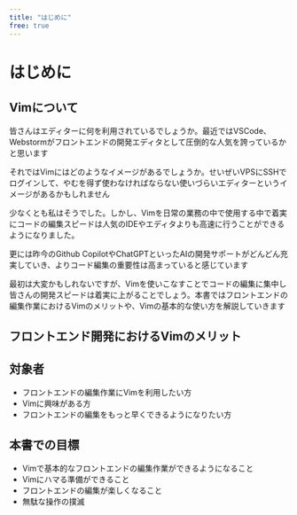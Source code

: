 ```yaml
---
title: "はじめに"
free: true
---
```


# はじめに

## Vimについて

皆さんはエディターに何を利用されているでしょうか。最近ではVSCode、Webstormがフロントエンドの開発エディタとして圧倒的な人気を誇っているかと思います

それではVimにはどのようなイメージがあるでしょうか。せいぜいVPSにSSHでログインして、やむを得ず使わなければならない使いづらいエディターというイメージがあるかもしれません

少なくとも私はそうでした。しかし、Vimを日常の業務の中で使用する中で着実にコードの編集スピードは人気のIDEやエディタよりも高速に行うことができるようになりました。

更には昨今のGithub CopilotやChatGPTといったAIの開発サポートがどんどん充実していき、よりコード編集の重要性は高まっていると感じています

最初は大変かもしれないですが、Vimを使いこなすことでコードの編集に集中し皆さんの開発スピードは着実に上がることでしょう。本書ではフロントエンドの編集作業におけるVimのメリットや、Vimの基本的な使い方を解説していきます

## フロントエンド開発におけるVimのメリット

## 対象者

- フロントエンドの編集作業にVimを利用したい方
- Vimに興味がある方
- フロントエンドの編集をもっと早くできるようになりたい方

## 本書での目標

- Vimで基本的なフロントエンドの編集作業ができるようになること
- Vimにハマる準備ができること
- フロントエンドの編集が楽しくなること
- 無駄な操作の撲滅